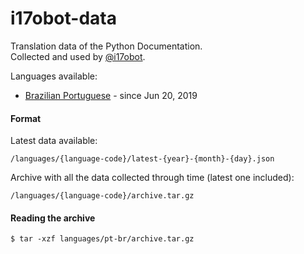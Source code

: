 # i17obot-data

Translation data of the Python Documentation.  
Collected and used by [@i17obot]().

Languages available:
- [Brazilian Portuguese](/languages/pt-br) - since Jun 20, 2019

#### Format

Latest data available:
```
/languages/{language-code}/latest-{year}-{month}-{day}.json
```

Archive with all the data collected through time (latest one included):
```
/languages/{language-code}/archive.tar.gz
```

#### Reading the archive
```
$ tar -xzf languages/pt-br/archive.tar.gz
```

